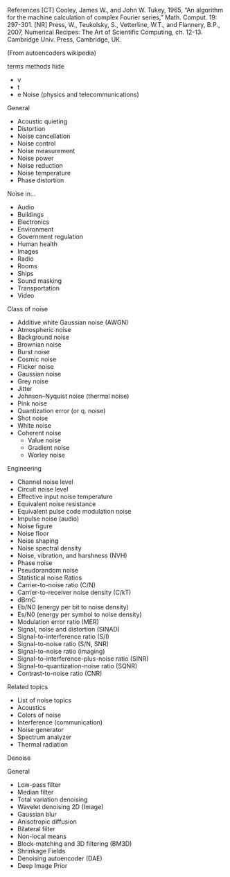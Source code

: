 

References
[CT]	Cooley, James W., and John W. Tukey, 1965, “An algorithm for the machine calculation of complex Fourier series,” Math. Comput. 19: 297-301.
[NR]	Press, W., Teukolsky, S., Vetterline, W.T., and Flannery, B.P., 2007, Numerical Recipes: The Art of Scientific Computing, ch. 12-13. Cambridge Univ. Press, Cambridge, UK.


(From autoencoders wikipedia)

terms
methods
hide
* v
* t
* e
Noise (physics and telecommunications)

General
* Acoustic quieting
* Distortion
* Noise cancellation
* Noise control
* Noise measurement
* Noise power
* Noise reduction
* Noise temperature
* Phase distortion

Noise in...
* Audio
* Buildings
* Electronics
* Environment
* Government regulation
* Human health
* Images
* Radio
* Rooms
* Ships
* Sound masking
* Transportation
* Video

Class of noise
* Additive white Gaussian noise (AWGN)
* Atmospheric noise
* Background noise
* Brownian noise
* Burst noise
* Cosmic noise
* Flicker noise
* Gaussian noise
* Grey noise
* Jitter
* Johnson–Nyquist noise (thermal noise)
* Pink noise
* Quantization error (or q. noise)
* Shot noise
* White noise
* Coherent noise 
    * Value noise
    * Gradient noise
    * Worley noise

Engineering
* Channel noise level
* Circuit noise level
* Effective input noise temperature
* Equivalent noise resistance
* Equivalent pulse code modulation noise
* Impulse noise (audio)
* Noise figure
* Noise floor
* Noise shaping
* Noise spectral density
* Noise, vibration, and harshness (NVH)
* Phase noise
* Pseudorandom noise
* Statistical noise
Ratios
* Carrier-to-noise ratio (C/N)
* Carrier-to-receiver noise density (C/kT)
* dBrnC
* Eb/N0 (energy per bit to noise density)
* Es/N0 (energy per symbol to noise density)
* Modulation error ratio (MER)
* Signal, noise and distortion (SINAD)
* Signal-to-interference ratio (S/I)
* Signal-to-noise ratio (S/N, SNR)
* Signal-to-noise ratio (imaging)
* Signal-to-interference-plus-noise ratio (SINR)
* Signal-to-quantization-noise ratio (SQNR)
* Contrast-to-noise ratio (CNR)

Related topics
* List of noise topics
* Acoustics
* Colors of noise
* Interference (communication)
* Noise generator
* Spectrum analyzer
* Thermal radiation

Denoise

General
* Low-pass filter
* Median filter
* Total variation denoising
* Wavelet denoising
2D (Image)
* Gaussian blur
* Anisotropic diffusion
* Bilateral filter
* Non-local means
* Block-matching and 3D filtering (BM3D)
* Shrinkage Fields
* Denoising autoencoder (DAE)
* Deep Image Prior
